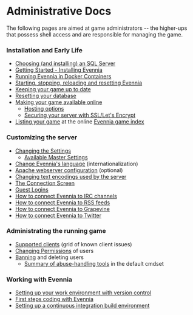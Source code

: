 # Administrative Docs

The following pages are aimed at game administrators -- the higher-ups that possess shell access and
are responsible for managing the game.

### Installation and Early Life

- [Choosing (and installing) an SQL Server](Choosing-An-SQL-Server)
- [Getting Started - Installing Evennia](Getting-Started)
- [Running Evennia in Docker Containers](Running-Evennia-in-Docker)
- [Starting, stopping, reloading and resetting Evennia](Start-Stop-Reload)
- [Keeping your game up to date](Updating-Your-Game)
 - [Resetting your database](Updating-Your-Game#resetting-your-database)
- [Making your game available online](Online-Setup)
  - [Hosting options](Online-Setup#hosting-options)
  - [Securing your server with SSL/Let's Encrypt](Online-Setup#ssl)
- [Listing your game](Evennia-Game-Index) at the online [Evennia game
index](http://games.evennia.com)

### Customizing the server

- [Changing the Settings](Server-Conf#Settings-file) 
    - [Available Master
Settings](https://github.com/evennia/evennia/blob/master/evennia/settings_default.py)
- [Change Evennia's language](Internationalization) (internationalization)
- [Apache webserver configuration](Apache-Config) (optional)
- [Changing text encodings used by the server](Text-Encodings)
- [The Connection Screen](Connection-Screen)
- [Guest Logins](Guest-Logins)
- [How to connect Evennia to IRC channels](IRC)
- [How to connect Evennia to RSS feeds](RSS)
- [How to connect Evennia to Grapevine](Grapevine)
- [How to connect Evennia to Twitter](How-to-connect-Evennia-to-Twitter)

### Administrating the running game

- [Supported clients](Client-Support-Grid) (grid of known client issues)
- [Changing Permissions](Building-Permissions) of users
- [Banning](Banning) and deleting users
  - [Summary of abuse-handling tools](Banning#summary-of-abuse-handling-tools) in the default cmdset

### Working with Evennia

- [Setting up your work environment with version control](Version-Control)
- [First steps coding with Evennia](First-Steps-Coding)
- [Setting up a continuous integration build environment](Continuous-Integration)